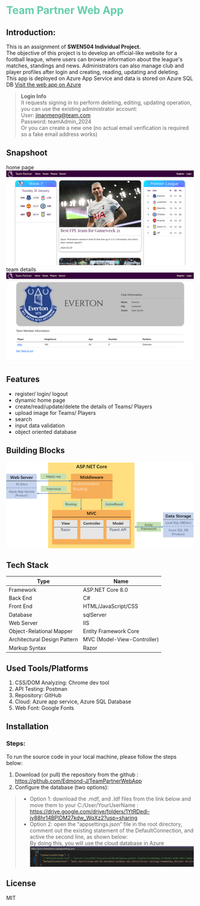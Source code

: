 # <font color=mediumaquamarine> Team Partner Web App </font>
## Introduction:
This is an assignment of **SWEN504 Individual Project.**   
The objective of this project is to develop an official-like website for a football league, where users can browse information about the league's matches, standings and news. Administrators can also manage club and player profiles after login and creating, reading, updating and deleting.  
This app is deployed on Azure App Service and data is stored on Azure SQL DB
[Visit the web app on Azure](https://teamwebapp20240112194902.azurewebsites.net/)  
>**Login Info**  
It requests signing in to perform deleting, editing, updating operation, you can use the existing administrator account:  
User: jinanmeng@team.com  
Password: teamAdmin_2024  
Or you can create a new one (no actual email verification is required so a fake email address works)

## Snapshoot
home page
![home](screenshot/UI1.png)
team details
![team](screenshot/UI2.png)

## Features
- register/ login/ logout
- dynamic home page
- create/read/update/delete the details of Teams/ Players
- upload image for Teams/ Players 
- search
- input data validation
- object oriented database

## Building Blocks
![building blocks](screenshot/UI3.png)

## Tech Stack 
| Type | Name |
| ----------- | ----------- |
| Framework  | ASP.NET Core 8.0 |
| Back End   | C# |
| Front End  | HTML/JavaScript/CSS |
| Database   | sqlServer |
| Web Server | IIS |
| Object-Relational Mapper | Entity Framework Core |
| Architectural Design Pattern|  MVC (Model-View-Controller) |
| Markup Syntax | Razor |

## Used Tools/Platforms
1.	CSS/DOM Analyzing: Chrome dev tool
2.	API Testing: Postman
3.	Repository: GitHub
4.	Cloud: Azure app service, Azure SQL Database
5.	Web Font: Google Fonts


## Installation
### Steps: ###   
To run the source code in your local machine, please follow the steps below:
1. Download (or pull) the repository from the github :   
https://github.com/Edmond-J/TeamPartnerWebApp
2. Configure the database (two options):
>- Option 1: download the .mdf, and .ldf files from the link below and move them to your C:/User/YourUserName :  
https://drive.google.com/drive/folders/1YtRDedi-jy88hr14BPlDM27kdw_WqXz2?usp=sharing
>- Option 2: open the “appsettings.json” file in the root directory, comment out the existing statement of the DefaultConnection, and active the second line, as shown below:   
By doing this, you will use the cloud database in Azure
![database config](screenshot/UI4.png)

## License
MIT